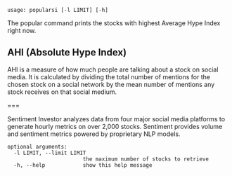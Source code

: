 ```
usage: popularsi [-l LIMIT] [-h]
```

The popular command prints the stocks with highest Average Hype Index right now.

AHI (Absolute Hype Index)
---
AHI is a measure of how much people are talking about a stock on social media.
It is calculated by dividing the total number of mentions for the chosen stock on a social network by the mean number of mentions any stock receives on that social medium.

===

Sentiment Investor analyzes data from four major social media platforms to generate hourly metrics on over 2,000 stocks. Sentiment provides volume and
sentiment metrics powered by proprietary NLP models.

```
optional arguments:
  -l LIMIT, --limit LIMIT
                        the maximum number of stocks to retrieve
  -h, --help            show this help message
```
